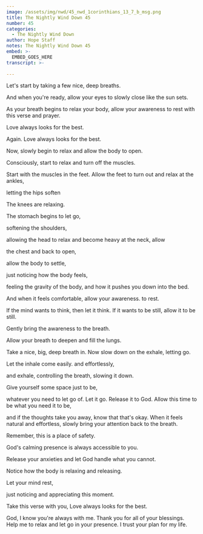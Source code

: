 ```yaml
---
image: /assets/img/nwd/45_nwd_1corinthians_13_7_b_msg.png
title: The Nightly Wind Down 45
number: 45
categories:
  - The Nightly Wind Down
author: Hope Staff
notes: The Nightly Wind Down 45
embed: >-
  EMBED_GOES_HERE
transcript: >-
  
---
```

Let's start by taking a few nice, deep breaths.

And when you're ready, allow your eyes to slowly close like the sun sets.

As your breath begins to relax your body, allow your awareness to rest with this verse and prayer.

Love always looks for the best.

Again. Love always looks for the best.

Now, slowly begin to relax and allow the body to open.

Consciously, start to relax and turn off the muscles.

Start with the muscles in the feet. Allow the feet to turn out and relax at the ankles,

letting the hips soften

The knees are relaxing.

The stomach begins to let go,

softening the shoulders,

allowing the head to relax and become heavy at the neck, allow

the chest and back to open,

allow the body to settle,

just noticing how the body feels,

feeling the gravity of the body, and how it pushes you down into the bed.

And when it feels comfortable, allow your awareness. to rest.

If the mind wants to think, then let it think. If it wants to be still, allow it to be still.

Gently bring the awareness to the breath.

Allow your breath to deepen and fill the lungs.

Take a nice, big, deep breath in. Now slow down on the exhale, letting go.

Let the inhale come easily. and effortlessly,

and exhale, controlling the breath, slowing it down.

Give yourself some space just to be,

whatever you need to let go of. Let it go. Release it to God. Allow this time to be what you need it to be,

and if the thoughts take you away, know that that's okay. When it feels natural and effortless, slowly bring your attention back to the breath.

Remember, this is a place of safety.

God's calming presence is always accessible to you.

Release your anxieties and let God handle what you cannot.

Notice how the body is relaxing and releasing.

Let your mind rest,

just noticing and appreciating this moment.

Take this verse with you, Love always looks for the best.

God, I know you're always with me. Thank you for all of your blessings. Help me to relax and let go in your presence. I trust your plan for my life.

